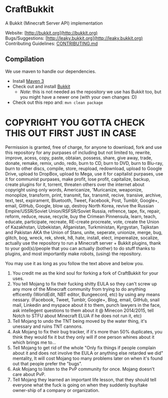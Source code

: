 CraftBukkit
===========

A Bukkit (Minecraft Server API) implementation

Website: [http://bukkit.org](http://bukkit.org)  
Bugs/Suggestions: [http://leaky.bukkit.org](http://leaky.bukkit.org)  
Contributing Guidelines: [CONTRIBUTING.md](https://github.com/Bukkit/CraftBukkit/blob/master/CONTRIBUTING.md)

Compilation
-----------

We use maven to handle our dependencies.

* Install [Maven 3](http://maven.apache.org/download.html)
* Check out and install [Bukkit](http://github.com/Bukkit/Bukkit)
    * *Note*: this is not needed as the repository we use has Bukkit too, but you might have a newer one (with your own changes :D)
* Check out this repo and: `mvn clean package`


COPYRIGHT YOU GOTTA CHECK THIS OUT FIRST JUST IN CASE
=====================================================

Permission is granted, free of charge, for anyone to download, fork and use this repository for any purpases of including but not limited to, rewrite, improve, acess, copy, paste, obtaian, possess, share, give away, trade, donate, remake, remix, undo, redo, burn to CD, burn to DVD, burn to Blu-ray, burn to other discs, compile, store, reupload, redownload, upload to Google Drive, upload to DropBox, upload to Mega, use it for capitalist purpases, use it for communist purpases, make profit, lose profit, capitalize, backup, create plugins for it, torrent, threaten others over the internet about copyright using only words, Americanize, 'Muricanize, weaponize, monoplize, transform, print, transmit, fax, transmit, recive, transive, archive, text, test, expirament, Bluetooth, Tweet, Facebook, Post, Tumblr, Google+, email, GitHub, Google, blow up, destroy North Korea, revive the Russian Empire/USSR/Soviet Union/RSFSR/Soviet Russia, refrence, tape, fix, repair, reform, reduce, reuse, recycle, buy the Crimean Pinnensula, learn, teach, educate, participate, recreate, RE-create procreate, vote, create the Union of Kazakhstan, Uzbekistan, Afganistan, Turkministan, Kyrgystan, Tajikstan and Pakistan AKA the Union of Stans, unite, seperate, unionize, merge, bug, glitch, bog, wreck, rek, shrek, h8, hate, install, elect, imperealize, socalize, actually use the repository to run a Minecraft server + Bukkit plugins, thank to your god(s)/people that you can actually (bother) to do stuff thanks to plugins, and most importantly make robots,  (using) the repository.

You may use it as long as you follow the text above and below you. 

1. You credit me as the kind soul for forking a fork of CraftBukkit for your uses.
2. You tell Mojang to fix their fucking shitty EULA so they can't screw up any more of the Minecraft community from trying to do anything efficently (WorldEdit, NBT editor, Bungeecord, etc) by using any means nessary. (Facebook, Tweet, Tumblr, Google+, Blog, email, GitHub, snail mail, Linkedin and myspace about it to them, punch lawyers in the face, ask intellegent questions to them about it @ Minecon 2014/2015, tell Notch to STFU about Minecraft ELUA if he does not run it, etc)
3. Tell Mojang to undo the TNT being moved by the water thing, it's unessary and ruins TNT cannons.
4. Ask Mojang to fix their bug tracker, if it's more than 50% duplicates, you think they would fix it but they only will if one person whines about it which brings me to...
5. Tell Mojang to get rid of the whole "Only fix things if people complain about it and does not involve the EULA or anything else retarded we did" mentality, It will cost Mojang too many problems later on when it's found out that people prefer the "bugs".
6. Ask Mojang to listen to the PvP community for once. Mojang doesn't care about PvP.
7. Tell Mojang they learned an important life lesson, that they should tell everyone what the fuck is going on when they suddenly buy/take owner-ship of a company or organization.
